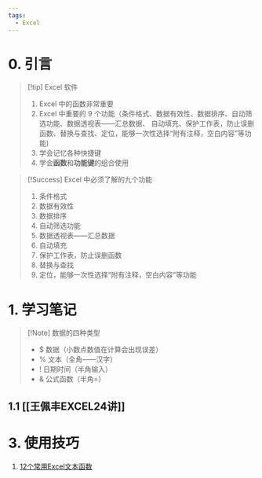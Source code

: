 ```yaml
---
tags:
  - Excel
---
```

# 0. 引言
> [!tip] Excel 软件
> 1.  Excel 中的函数非常重要
> 2. Excel 中重要的 9 个功能（条件格式、数据有效性、数据排序、自动筛选功能、数据透视表——汇总数据、 自动填充、保护工作表，防止误删函数、替换与查找、定位，能够一次性选择“附有注释，空白内容”等功能)
> 3. 学会记忆各种快捷键
> 4. 学会**函数**和**功能键**的组合使用


>[!Success] Excel 中必须了解的九个功能
>1. 条件格式
>2. 数据有效性
>3. 数据排序
>4. 自动筛选功能
>5. 数据透视表——汇总数据
>6. 自动填充
>7. 保护工作表，防止误删函数
>8. 替换与查找
>9. 定位，能够一次性选择“附有注释，空白内容”等功能
# 1. 学习笔记
>[!Note] 数据的四种类型 
>- $ 数据（小数点数值在计算会出现误差）
>- % 文本（全角——汉字）
>- ! 日期时间（半角输入）
>- & 公式函数（半角=）
## 1.1 [[王佩丰EXCEL24讲]]


# 3. 使用技巧
1. [12个常用Excel文本函数](https://mp.weixin.qq.com/s/KIUN0iFjl9UHVUDZcpX7pw)
